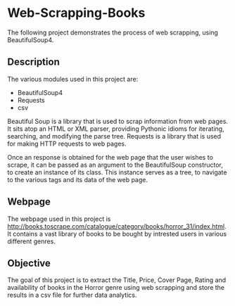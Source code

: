 # Web-Scrapping-Books
The following project demonstrates the process of web scrapping, using BeautifulSoup4.

## Description
The various modules used in this project are:
  - BeautifulSoup4
  - Requests
  - csv
  
Beautiful Soup is a library that is used to scrap information from web pages. It sits atop an HTML or XML parser, providing Pythonic idioms for iterating, searching, and modifying the parse tree.
Requests is a library that is used for making HTTP requests to web pages.

Once an response is obtained for the web page that the user wishes to scrape, it can be passed as an argument to the BeautifulSoup constructor, to create an instance of its class. This instance serves as a tree, to navigate to the various tags and its data of the web page.

## Webpage
The webpage used in this project is http://books.toscrape.com/catalogue/category/books/horror_31/index.html.
It contains a vast library of books to be bought by intrested users in various different genres.

## Objective
The goal of this project is to extract the Title, Price, Cover Page, Rating and availability of books in the Horror genre using web scrapping and store the results in a csv file for further data analytics.


